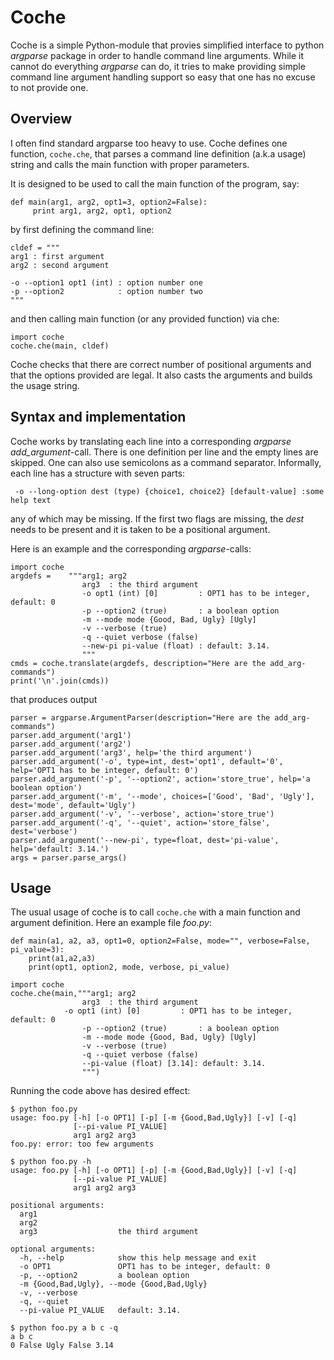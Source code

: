 # Coche

Coche is a simple Python-module that provies simplified interface to
python *argparse* package in order to handle command line arguments.
While it cannot do everything *argparse* can do,
it tries to make providing simple command line argument handling support so
easy that one has no excuse to not provide one.

## Overview

I often find standard argparse too heavy to use.
Coche defines one function, `coche.che`, that 
parses a command line definition (a.k.a usage) string and 
calls the main function with proper parameters.

It is designed to be used to call the main function of the program, say:
```
def main(arg1, arg2, opt1=3, option2=False):
	 print arg1, arg2, opt1, option2
```
by first defining the command line:
```
cldef = """
arg1 : first argument
arg2 : second argument

-o --option1 opt1 (int) : option number one
-p --option2            : option number two
"""
```
and then calling main function (or any provided function) via che:
```
import coche
coche.che(main, cldef)
```

Coche checks that there are correct number of positional arguments
and that the options provided are legal. It also casts the
arguments and builds the usage string.


## Syntax and implementation

Coche works by translating each line into a corresponding *argparse*
*add_argument*-call. There is one definition per line and the empty lines are skipped.
One can also use semicolons as a command separator.
Informally, each line has a structure with seven parts:
```
 -o --long-option dest (type) {choice1, choice2} [default-value] :some help text
```
any of which may be missing. If the first two flags are missing, the *dest* needs
to be present and it is taken to be a positional argument.

Here is an example and the corresponding *argparse*-calls:
```
import coche
argdefs =    """arg1; arg2
                arg3  : the third argument
                -o opt1 (int) [0]         : OPT1 has to be integer, default: 0
                -p --option2 (true)       : a boolean option
                -m --mode mode {Good, Bad, Ugly} [Ugly]
                -v --verbose (true)
                -q --quiet verbose (false)
                --new-pi pi-value (float) : default: 3.14.
                """
cmds = coche.translate(argdefs, description="Here are the add_arg-commands")
print('\n'.join(cmds))
```
that produces output
```
parser = argparse.ArgumentParser(description="Here are the add_arg-commands")
parser.add_argument('arg1')
parser.add_argument('arg2')
parser.add_argument('arg3', help='the third argument')
parser.add_argument('-o', type=int, dest='opt1', default='0', help='OPT1 has to be integer, default: 0')
parser.add_argument('-p', '--option2', action='store_true', help='a boolean option')
parser.add_argument('-m', '--mode', choices=['Good', 'Bad', 'Ugly'], dest='mode', default='Ugly')
parser.add_argument('-v', '--verbose', action='store_true')
parser.add_argument('-q', '--quiet', action='store_false', dest='verbose')
parser.add_argument('--new-pi', type=float, dest='pi-value', help='default: 3.14.')
args = parser.parse_args()
```

## Usage

The usual usage of coche is to call `coche.che` with a main function and argument definition.
Here an example file *foo.py*:

```
def main(a1, a2, a3, opt1=0, option2=False, mode="", verbose=False, pi_value=3):
	print(a1,a2,a3)
	print(opt1, option2, mode, verbose, pi_value)

import coche
coche.che(main,"""arg1; arg2
                arg3  : the third argument
	        -o opt1 (int) [0]         : OPT1 has to be integer, default: 0
                -p --option2 (true)       : a boolean option
                -m --mode mode {Good, Bad, Ugly} [Ugly]
                -v --verbose (true)
                -q --quiet verbose (false)
                --pi-value (float) [3.14]: default: 3.14.
                """)
```
Running the code above has desired effect:
```
$ python foo.py
usage: foo.py [-h] [-o OPT1] [-p] [-m {Good,Bad,Ugly}] [-v] [-q]
              [--pi-value PI_VALUE]
              arg1 arg2 arg3
foo.py: error: too few arguments

$ python foo.py -h
usage: foo.py [-h] [-o OPT1] [-p] [-m {Good,Bad,Ugly}] [-v] [-q]
              [--pi-value PI_VALUE]
              arg1 arg2 arg3

positional arguments:
  arg1
  arg2
  arg3                  the third argument

optional arguments:
  -h, --help            show this help message and exit
  -o OPT1               OPT1 has to be integer, default: 0
  -p, --option2         a boolean option
  -m {Good,Bad,Ugly}, --mode {Good,Bad,Ugly}
  -v, --verbose
  -q, --quiet
  --pi-value PI_VALUE   default: 3.14.

$ python foo.py a b c -q 
a b c
0 False Ugly False 3.14
```
